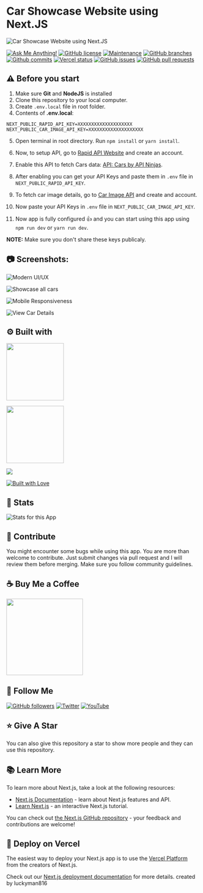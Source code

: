 # Car Showcase Website using Next.JS

![Car Showcase Website using Next.JS](/.github/images/img_main.png "Car Showcase Website using Next.JS")

[![Ask Me Anything!](https://img.shields.io/badge/Ask%20me-anything-1abc9c.svg)](https://github.com/sanidhyy "Ask Me Anything!")
[![GitHub license](https://img.shields.io/github/license/sanidhyy/car-showcase)](https://github.com/sanidhyy/car-showcase/blob/main/LICENSE.md "GitHub license")
[![Maintenance](https://img.shields.io/badge/Maintained%3F-yes-green.svg)](https://github.com/sanidhyy/car-showcase/commits/main "Maintenance")
[![GitHub branches](https://badgen.net/github/branches/sanidhyy/car-showcase)](https://github.com/sanidhyy/car-showcase/branches "GitHub branches")
[![Github commits](https://badgen.net/github/commits/sanidhyy/car-showcase/main)](https://github.com/sanidhyy/car-showcase/commits "Github commits")
[![Vercel status](https://img.shields.io/badge/Vercel-000000?style=for-the-badge&logo=vercel&logoColor=white)](https://carhb.vercel.app/ "Vercel status")
[![GitHub issues](https://img.shields.io/github/issues/sanidhyy/car-showcase)](https://github.com/sanidhyy/car-showcase/issues "GitHub issues")
[![GitHub pull requests](https://img.shields.io/github/issues-pr/sanidhyy/car-showcase)](https://github.com/sanidhyy/car-showcase/pulls "GitHub pull requests")

## ⚠️ Before you start

1. Make sure **Git** and **NodeJS** is installed
2. Clone this repository to your local computer.
3. Create `.env.local` file in root folder.
4. Contents of **.env.local**:

```
NEXT_PUBLIC_RAPID_API_KEY=XXXXXXXXXXXXXXXXXXXX
NEXT_PUBLIC_CAR_IMAGE_API_KEY=XXXXXXXXXXXXXXXXXXXX
```

5. Open terminal in root directory. Run `npm install` or `yarn install`.

6. Now, to setup API, go to [Rapid API Website](https://rapidapi.com/ "Rapid API Website") and create an account.

7. Enable this API to fetch Cars data: [API: Cars by API Ninjas](https://rapidapi.com/apininjas/api/cars-by-api-ninjas/ "API: Cars by API Ninjas").

8. After enabling you can get your API Keys and paste them in `.env` file in `NEXT_PUBLIC_RAPID_API_KEY`.

9. To fetch car image details, go to [Car Image API](https://www.imagin.studio/car-image-api "Car Image API") and create and account.

10. Now paste your API Keys in `.env` file in `NEXT_PUBLIC_CAR_IMAGE_API_KEY`.

11. Now app is fully configured :+1: and you can start using this app using `npm run dev` or `yarn run dev`.

**NOTE:** Make sure you don't share these keys publicaly.

## :camera: Screenshots:

![Modern UI/UX](/.github/images/img1.png "Modern UI/UX")

![Showcase all cars](/.github/images/img2.png "Showcase all cars")

![Mobile Responsiveness](/.github/images/img3.png "Mobile Responsiveness")

![View Car Details](/.github/images/img4.png "View Car Details")

## :gear: Built with

[<img src="https://img.shields.io/badge/React-20232A?style=for-the-badge&logo=react&logoColor=61DAFB" width="150" />](https://reactjs.org/ "React JS")

[<img src="https://img.shields.io/badge/next%20js-000000?style=for-the-badge&logo=nextdotjs&logoColor=white" width="150" />](https://nextjs.org/ "Next JS")

[<img src="https://img.shields.io/badge/Tailwind_CSS-38B2AC?style=for-the-badge&logo=tailwind-css&logoColor=white" />](https://tailwindcss.com/ "Tailwind CSS")

[<img src="http://ForTheBadge.com/images/badges/built-with-love.svg" alt="Built with Love">](https://github.com/sanidhyy/ "Built with Love")

## :wrench: Stats

![Stats for this App](/.github/images/stats.svg "Stats for this App")

## :raised_hands: Contribute

You might encounter some bugs while using this app. You are more than welcome to contribute. Just submit changes via pull request and I will review them before merging. Make sure you follow community guidelines.

## :coffee: Buy Me a Coffee

[<img src="https://img.shields.io/badge/Buy_Me_A_Coffee-FFDD00?style=for-the-badge&logo=buy-me-a-coffee&logoColor=black" width="200" />](https://www.buymeacoffee.com/sanidhy "Buy me a Coffee")

## :rocket: Follow Me

[![GitHub followers](https://img.shields.io/github/followers/sanidhyy?style=social&label=Follow&maxAge=2592000)](https://github.com/sanidhyy "Follow Me")
[![Twitter](https://img.shields.io/twitter/url?style=social&url=https%3A%2F%2Ftwitter.com%2FTechnicalShubam)](https://twitter.com/intent/tweet?text=Wow:&url=https%3A%2F%2Fgithub.com%2Fsanidhyy%2Fmedical-chat-app "Tweet")
[![YouTube](https://img.shields.io/badge/YouTube-FF0000?style=for-the-badge&logo=youtube&logoColor=white)](https://www.youtube.com/channel/UCNAz_hUVBG2ZUN8TVm0bmYw "Subscribe my Channel")

## :star: Give A Star

You can also give this repository a star to show more people and they can use this repository.

## :books: Learn More

To learn more about Next.js, take a look at the following resources:

- [Next.js Documentation](https://nextjs.org/docs) - learn about Next.js features and API.
- [Learn Next.js](https://nextjs.org/learn) - an interactive Next.js tutorial.

You can check out [the Next.js GitHub repository](https://github.com/vercel/next.js/) - your feedback and contributions are welcome!

## :page_with_curl: Deploy on Vercel

The easiest way to deploy your Next.js app is to use the [Vercel Platform](https://vercel.com/new?utm_medium=default-template&filter=next.js&utm_source=create-next-app&utm_campaign=create-next-app-readme) from the creators of Next.js.

Check out our [Next.js deployment documentation](https://nextjs.org/docs/deployment) for more details.
created by luckyman816
